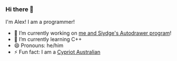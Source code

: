 ### Hi there 👋

I'm Alex! I am a programmer!

- 🔭 I’m currently working on [me and Siydge's Autodrawer program](https://github.com/Siydge/autodraw-roblox)!
- 🌱 I’m currently learning C++
- 😄 Pronouns: he/him
- ⚡ Fun fact: I am a [Cypriot Australian](https://en.wikipedia.org/wiki/Cypriot_Australians)

